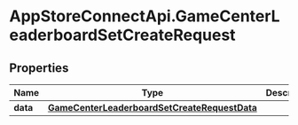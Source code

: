# AppStoreConnectApi.GameCenterLeaderboardSetCreateRequest

## Properties

Name | Type | Description | Notes
------------ | ------------- | ------------- | -------------
**data** | [**GameCenterLeaderboardSetCreateRequestData**](GameCenterLeaderboardSetCreateRequestData.md) |  | 


